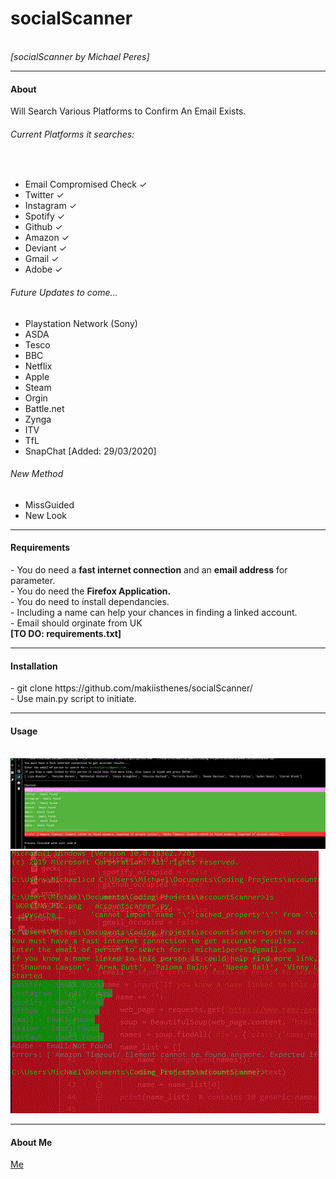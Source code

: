 <h1>socialScanner</h1><br>
<i>[socialScanner by Michael Peres]</i><hr>
<h4>About</h4>
Will Search Various Platforms to Confirm An Email Exists.<br>
<h6>Current Platforms it searches:</h6><br>
<ul>
  <li>Email Compromised Check ✓</li>
  <li>Twitter ✓</li>
   <li>Instagram ✓</li>
   <li>Spotify ✓</li>
   <li>Github ✓</li>
   <li>Amazon ✓</li>
   <li>Deviant ✓</li>
   <li>Gmail ✓</li>
   <li>Adobe ✓</li>
</ul>  
<h6>Future Updates to come...</h6>
  <ul>
    <li>Playstation Network (Sony)</li>
    <li>ASDA</li>
    <li>Tesco</li>
    <li>BBC</li>
    <li>Netflix</li>
    <li>Apple</li>
    <li>Steam</li>
    <li>Orgin</li>
    <li>Battle.net</li>
    <li>Zynga</li>
    <li>ITV</li>
    <li>TfL</li>
    <li>SnapChat [Added: 29/03/2020]</li>
  </ul>
    <h6>New Method</h6>
    <ul>
    <li>MissGuided</li>
    <li>New Look</li>
  </ul>
<hr>
<h4>Requirements</h4>
- You do need a <strong>fast internet connection</strong> and an <strong>email address</strong> for parameter.<br>
- You do need the <strong>Firefox Application.</strong><br>
- You do need to install dependancies.<br>
- Including a name can help your chances in finding a linked account.<br>
- Email should orginate from UK<br>
<strong>[TO DO: requirements.txt]</strong>
<hr>
<h4>Installation</h4>
- git clone https://github.com/makiisthenes/socialScanner/ <br>
- Use main.py script to initiate.<br>

<hr>
<h4>Usage</h4><br>
<img src='https://raw.githubusercontent.com/makiisthenes/socialScanner/master/new.png'>
<img src='https://raw.githubusercontent.com/makiisthenes/socialScanner/master/terminal.png'>
  
<hr>
<h4>About Me</h4>  
  <a href='https://github.com/makiisthenes'>Me</a>
  
